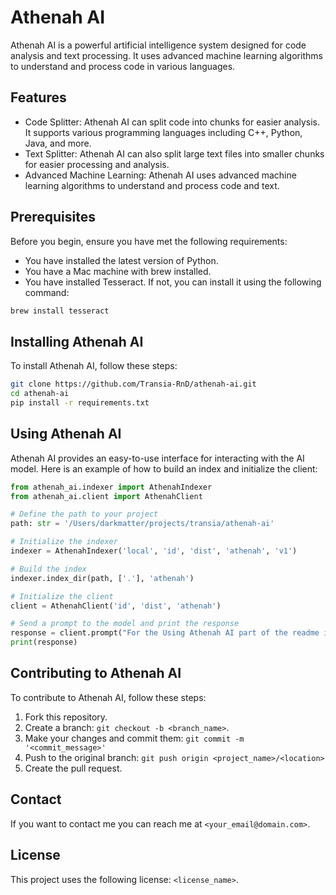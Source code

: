 # Athenah AI

Athenah AI is a powerful artificial intelligence system designed for code analysis and text processing. It uses advanced machine learning algorithms to understand and process code in various languages.

## Features

- Code Splitter: Athenah AI can split code into chunks for easier analysis. It supports various programming languages including C++, Python, Java, and more.
- Text Splitter: Athenah AI can also split large text files into smaller chunks for easier processing and analysis.
- Advanced Machine Learning: Athenah AI uses advanced machine learning algorithms to understand and process code and text.

## Prerequisites

Before you begin, ensure you have met the following requirements:

- You have installed the latest version of Python.
- You have a Mac machine with brew installed.
- You have installed Tesseract. If not, you can install it using the following command:

```bash
brew install tesseract
```

## Installing Athenah AI

To install Athenah AI, follow these steps:

```bash
git clone https://github.com/Transia-RnD/athenah-ai.git
cd athenah-ai
pip install -r requirements.txt
```

## Using Athenah AI

Athenah AI provides an easy-to-use interface for interacting with the AI model. Here is an example of how to build an index and initialize the client:

```python
from athenah_ai.indexer import AthenahIndexer
from athenah_ai.client import AthenahClient

# Define the path to your project
path: str = '/Users/darkmatter/projects/transia/athenah-ai'

# Initialize the indexer
indexer = AthenahIndexer('local', 'id', 'dist', 'athenah', 'v1')

# Build the index
indexer.index_dir(path, ['.'], 'athenah')

# Initialize the client
client = AthenahClient('id', 'dist', 'athenah')

# Send a prompt to the model and print the response
response = client.prompt("For the Using Athenah AI part of the readme include ")
print(response)
```

## Contributing to Athenah AI

To contribute to Athenah AI, follow these steps:

1. Fork this repository.
2. Create a branch: `git checkout -b <branch_name>`.
3. Make your changes and commit them: `git commit -m '<commit_message>'`
4. Push to the original branch: `git push origin <project_name>/<location>`
5. Create the pull request.

## Contact

If you want to contact me you can reach me at `<your_email@domain.com>`.

## License

This project uses the following license: `<license_name>`.